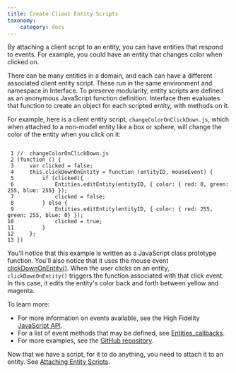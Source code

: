 ```yaml
---
title: Create Client Entity Scripts
taxonomy:
    category: docs
---
```


By attaching a client script to an entity, you can have entities that respond to events. For example, you could have an entity that changes color when clicked on.

There can be many entities in a domain, and each can have a different associated client entity script. These run in the same environment and namespace in Interface. To preserve modularity, entity scripts are defined as an anonymous JavaScript function definition. Interface then evaluates that function to create an object for each scripted entity, with methods on it.

For example, here is a client entity script, `changeColorOnClickDown.js`, which when attached to a non-model entity like a box or sphere, will change the color of the entity when you click on it:

```

 1 //  changeColorOnClickDown.js
 2 (function () {
 3     var clicked = false;
 4     this.clickDownOnEntity = function (entityID, mouseEvent) {
 5         if (clicked){
 6             Entities.editEntity(entityID, { color: { red: 0, green: 255, blue: 255} });
 7             clicked = false;
 8         } else {
 9             Entities.editEntity(entityID, { color: { red: 255, green: 255, blue: 0} });
10             clicked = true;
11         }
12     };
13 })

```

You'll notice that this example is written as a JavaScript class prototype function. You'll also notice that it uses the mouse event [clickDownOnEntity()](../../../../api-reference/entities#c1). When the user clicks on an entity, `clickDownOnEntity()` triggers the function associated with that click event. In this case, it edits the entity's color back and forth between yellow and magenta.

To learn more:
- For more information on events available, see the High Fidelity [JavaScript API](../../../../api-reference).
- For a list of event methods that may be defined, see [Entities_callbacks](../../api-reference/entities#callbacks).
- For more examples, see the [GitHub repository](https://github.com/highfidelity/hifi/tree/master/scripts/tutorials).

Now that we have a script, for it to do anything, you need to attach it to an entity. See [Attaching Entity Scripts](../).
